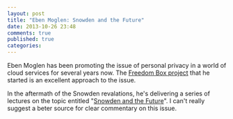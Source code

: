 ```yaml
---
layout: post
title: "Eben Moglen: Snowden and the Future"
date: 2013-10-26 23:48
comments: true
published: true
categories: 
---
```


Eben Moglen has been promoting the issue of personal privacy in a world of
cloud services for several years now. The <a
href="http://www.freedomboxfoundation.org"> Freedom Box project</a> that he
started is an excellent approach to the issue.

In the aftermath of the Snowden revalations, he's delivering a series of
lectures on the topic entitled "<a
href="http://www.snowdenandthefuture.info">Snowden and the Future</a>". I can't
really suggest a beter source for clear commentary on this issue.
